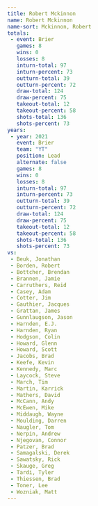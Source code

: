 ```yaml
---
title: Robert Mckinnon
name: Robert Mckinnon
name-sort: Mckinnon, Robert
totals:
 - event: Brier
   games: 8
   wins: 0
   losses: 8
   inturn-total: 97
   inturn-percent: 73
   outturn-total: 39
   outturn-percent: 72
   draw-total: 124
   draw-percent: 75
   takeout-total: 12
   takeout-percent: 58
   shots-total: 136
   shots-percent: 73
years:
 - year: 2021
   event: Brier
   team: "YT"
   position: Lead
   alternate: false
   games: 8
   wins: 0
   losses: 8
   inturn-total: 97
   inturn-percent: 73
   outturn-total: 39
   outturn-percent: 72
   draw-total: 124
   draw-percent: 75
   takeout-total: 12
   takeout-percent: 58
   shots-total: 136
   shots-percent: 73
vs:
 - Beuk, Jonathan
 - Borden, Robert
 - Bottcher, Brendan
 - Brannen, Jamie
 - Carruthers, Reid
 - Casey, Adam
 - Cotter, Jim
 - Gauthier, Jacques
 - Grattan, James
 - Gunnlaugson, Jason
 - Harnden, E.J.
 - Harnden, Ryan
 - Hodgson, Colin
 - Howard, Glenn
 - Howard, Scott
 - Jacobs, Brad
 - Keefe, Kevin
 - Kennedy, Marc
 - Laycock, Steve
 - March, Tim
 - Martin, Karrick
 - Mathers, David
 - McCann, Andy
 - McEwen, Mike
 - Middaugh, Wayne
 - Moulding, Darren
 - Naugler, Tom
 - Nerpin, Andrew
 - Njegovan, Connor
 - Patzer, Brad
 - Samagalski, Derek
 - Sawatsky, Rick
 - Skauge, Greg
 - Tardi, Tyler
 - Thiessen, Brad
 - Toner, Lee
 - Wozniak, Matt
---
```

